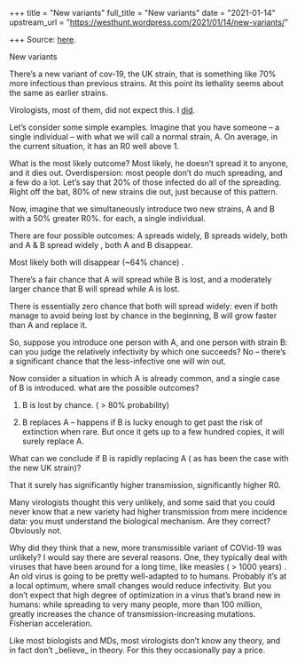 +++
title = "New variants"
full_title = "New variants"
date = "2021-01-14"
upstream_url = "https://westhunt.wordpress.com/2021/01/14/new-variants/"

+++
Source: [here](https://westhunt.wordpress.com/2021/01/14/new-variants/).

New variants

There’s a new variant of cov-19, the UK strain, that is something like
70% more infectious than previous strains. At this point its lethality
seems about the same as earlier strains.

Virologists, most of them, did not expect this. I
[did](https://westhunt.wordpress.com/2020/04/23/we-shouldnt-worry-when-a-virus-mutates-during-disease-outbreaks/).

Let’s consider some simple examples. Imagine that you have someone – a
single individual – with what we will call a normal strain, A. On
average, in the current situation, it has an R0 well above 1.

What is the most likely outcome? Most likely, he doesn’t spread it to
anyone, and it dies out. Overdispersion: most people don’t do much
spreading, and a few do a lot. Let’s say that 20% of those infected do
all of the spreading. Right off the bat, 80% of new strains die out,
just because of this pattern.

Now, imagine that we simultaneously introduce two new strains, A and B
with a 50% greater R0%. for each, a single individual.

There are four possible outcomes: A spreads widely, B spreads widely,
both and A & B spread widely , both A and B disappear.

Most likely both will disappear (\~64% chance) .

There’s a fair chance that A will spread while B is lost, and a
moderately larger chance that B will spread while A is lost.

There is essentially zero chance that both will spread widely: even if
both manage to avoid being lost by chance in the beginning, B will grow
faster than A and replace it.

So, suppose you introduce one person with A, and one person with strain
B: can you judge the relatively infectivity by which one succeeds? No –
there’s a significant chance that the less-infective one will win out.

Now consider a situation in which A is already common, and a single case
of B is introduced. what are the possible outcomes?

1.  B is lost by chance. ( > 80% probability)

2. B replaces A – happens if B is lucky enough to get past the risk of
extinction when rare. But once it gets up to a few hundred copies, it
will surely replace A.

What can we conclude if B is rapidly replacing A ( as has been the case
with the new UK strain)?

That it surely has significantly higher transmission, significantly
higher R0.

Many virologists thought this very unlikely, and some said that you
could never know that a new variety had higher transmission from mere
incidence data: you must understand the biological mechanism. Are they
correct? Obviously not.

Why did they think that a new, more transmissible variant of COVid-19
was unlikely? I would say there are several reasons. One, they
typically deal with viruses that have been around for a long time, like
measles ( \> 1000 years) . An old virus is going to be pretty
well-adapted to to humans. Probably it’s at a local optimum, where
small changes would reduce infectivity. But you don’t expect that high
degree of optimization in a virus that’s brand new in humans: while
spreading to very many people, more than 100 million, greatly increases
the chance of transmission-increasing mutations. Fisherian
acceleration.

Like most biologists and MDs, most virologists don’t know any theory,
and in fact don’t \_believe\_ in theory. For this they occasionally
pay a price.



